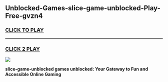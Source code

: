 
## Unblocked-Games-slice-game-unblocked-Play-Free-gvzn4
<h3>
<a href="https://premium76.site?title=slice-game-unblocked&ref=17A">CLICK TO PLAY</a></h3>
<hr>

<h3>
<a href="https://premium76.site?title=slice-game-unblocked&ref=17A">CLICK 2 PLAY</a>
  
</h3>

<a href="https://premium76.site?title=slice-game-unblocked&ref=17A"><img src="https://clearcache.store/games.png"></a>


**slice-game-unblocked games unblocked: Your Gateway to Fun and Accessible Online Gaming**
